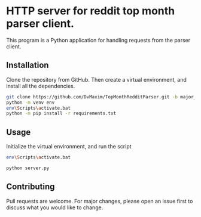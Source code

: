 # HTTP server for reddit top month parser client.

This program is a Python application for handling requests from the parser client.

## Installation

Clone the repository from GitHub. Then create a virtual environment, and install all the dependencies.

```bash
git clone https://github.com/DvMaxim/TopMonthRedditParser.git -b major_release_features
python -m venv env
env\Scripts\activate.bat
python -m pip install -r requirements.txt
```

## Usage

Initialize the virtual environment, and run the script

```bash
env\Scripts\activate.bat

python server.py
```

## Contributing

Pull requests are welcome. For major changes, please open an issue first to discuss what you would like to change.



